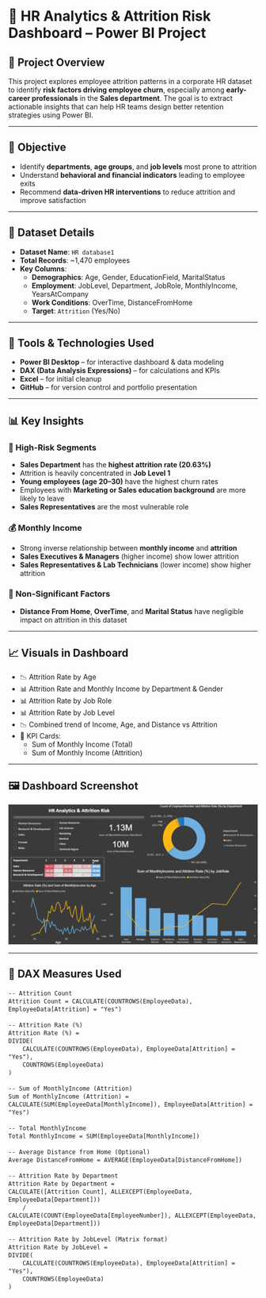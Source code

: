 
# 🧠 HR Analytics & Attrition Risk Dashboard – Power BI Project

## 📌 Project Overview

This project explores employee attrition patterns in a corporate HR dataset to identify **risk factors driving employee churn**, especially among **early-career professionals** in the **Sales department**. The goal is to extract actionable insights that can help HR teams design better retention strategies using Power BI.

---

## 🎯 Objective

- Identify **departments**, **age groups**, and **job levels** most prone to attrition  
- Understand **behavioral and financial indicators** leading to employee exits  
- Recommend **data-driven HR interventions** to reduce attrition and improve satisfaction

---

## 📁 Dataset Details

- **Dataset Name**: `HR database1`
- **Total Records**: ~1,470 employees  
- **Key Columns**:
  - **Demographics**: Age, Gender, EducationField, MaritalStatus
  - **Employment**: JobLevel, Department, JobRole, MonthlyIncome, YearsAtCompany
  - **Work Conditions**: OverTime, DistanceFromHome
  - **Target**: `Attrition` (Yes/No)

---

## 🧰 Tools & Technologies Used

- **Power BI Desktop** – for interactive dashboard & data modeling  
- **DAX (Data Analysis Expressions)** – for calculations and KPIs  
- **Excel** – for initial cleanup  
- **GitHub** – for version control and portfolio presentation

---

## 📊 Key Insights

### 🔺 High-Risk Segments
- **Sales Department** has the **highest attrition rate (20.63%)**
- Attrition is heavily concentrated in **Job Level 1**
- **Young employees (age 20–30)** have the highest churn rates
- Employees with **Marketing or Sales education background** are more likely to leave
- **Sales Representatives** are the most vulnerable role

### 💰 Monthly Income
- Strong inverse relationship between **monthly income** and **attrition**
- **Sales Executives & Managers** (higher income) show lower attrition
- **Sales Representatives & Lab Technicians** (lower income) show higher attrition

### 🚫 Non-Significant Factors
- **Distance From Home**, **OverTime**, and **Marital Status** have negligible impact on attrition in this dataset

---

## 📈 Visuals in Dashboard

- 📉 Attrition Rate by Age  
- 📊 Attrition Rate and Monthly Income by Department & Gender  
- 📊 Attrition Rate by Job Role  
- 📊 Attrition Rate by Job Level  
- 📉 Combined trend of Income, Age, and Distance vs Attrition  
- 🧮 KPI Cards:  
  - Sum of Monthly Income (Total)  
  - Sum of Monthly Income (Attrition)

---

## 🖼️ Dashboard Screenshot

[![Attrition Analytics Dashboard](Attrition_Analytics.png)](Attrition_Analytics.png)

---

## 🧮 DAX Measures Used

```DAX
-- Attrition Count
Attrition Count = CALCULATE(COUNTROWS(EmployeeData), EmployeeData[Attrition] = "Yes")

-- Attrition Rate (%)
Attrition Rate (%) = 
DIVIDE(
    CALCULATE(COUNTROWS(EmployeeData), EmployeeData[Attrition] = "Yes"),
    COUNTROWS(EmployeeData)
)

-- Sum of MonthlyIncome (Attrition)
Sum of MonthlyIncome (Attrition) = 
CALCULATE(SUM(EmployeeData[MonthlyIncome]), EmployeeData[Attrition] = "Yes")

-- Total MonthlyIncome
Total MonthlyIncome = SUM(EmployeeData[MonthlyIncome])

-- Average Distance from Home (Optional)
Average DistanceFromHome = AVERAGE(EmployeeData[DistanceFromHome])

-- Attrition Rate by Department
Attrition Rate by Department = 
CALCULATE([Attrition Count], ALLEXCEPT(EmployeeData, EmployeeData[Department])) 
    / 
CALCULATE(COUNT(EmployeeData[EmployeeNumber]), ALLEXCEPT(EmployeeData, EmployeeData[Department]))

-- Attrition Rate by JobLevel (Matrix format)
Attrition Rate by JobLevel = 
DIVIDE(
    CALCULATE(COUNTROWS(EmployeeData), EmployeeData[Attrition] = "Yes"),
    COUNTROWS(EmployeeData)
)

